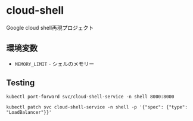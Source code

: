 # cloud-shell
Google cloud shell再現プロジェクト

## 環境変数
- `MEMORY_LIMIT` - シェルのメモリー

## Testing
```
kubectl port-forward svc/cloud-shell-service -n shell 8000:8000
```

```
kubectl patch svc cloud-shell-service -n shell -p '{"spec": {"type": "LoadBalancer"}}'
```

